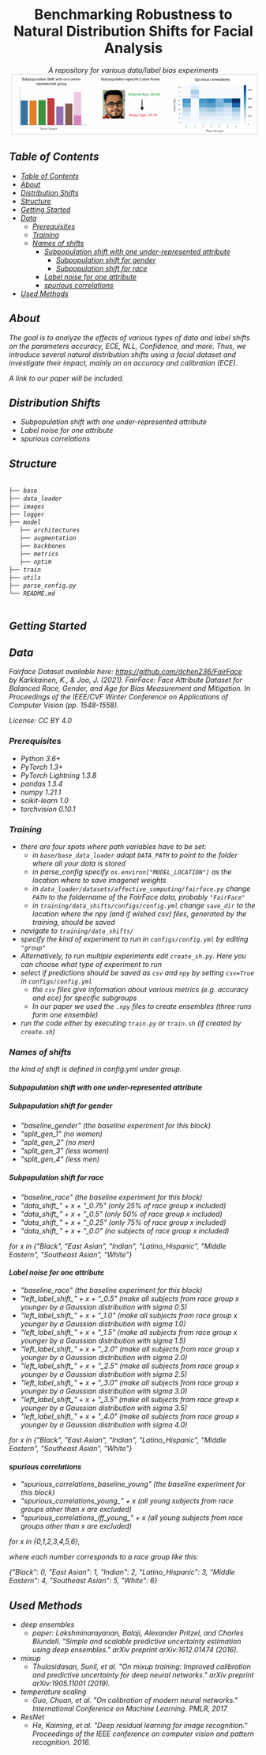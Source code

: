<div align="center">
<h1 style="font-family:">
  <b>Benchmarking Robustness to Natural Distribution Shifts for Facial Analysis</b><br>
</h1>
</div>

<div align="center"> 
    <em> A repository for various data/label bias experiments <em>
    <br> 
</div>

<div align="center">         
    <img src="images/overview_dist_shifts.png">
</div>

        
## Table of Contents

- [Table of Contents](#table-of-contents)
- [About <a name = "about"></a>](#about-)
- [Distribution Shifts <a name = "shifts"></a>](#distribution-shifts-)
- [Structure <a name = "structure"></a>](#structure-)
- [Getting Started <a name = "getting_started"></a>](#getting-started-)
- [Data <a name = "data"></a>](#data-)
  - [Prerequisites <a name = "prerequisites"></a>](#prerequisites-)
  - [Training <a name = "training"></a>](#training-)
  - [Names of shifts <a name = "shift_naming"></a>](#names-of-shifts-)
    - [Subpopulation shift with one under-represented attribute <a name = "subpopulation_shift"></a>](#subpopulation-shift-with-one-under-represented-attribute-)
      - [Subpopulation shift for gender <a name = "subpopulation_shift_gender"></a>](#subpopulation-shift-for-gender-)
      - [Subpopulation shift for race <a name = "subpopulation_shift_race"></a>](#subpopulation-shift-for-race-)
    - [Label noise for one attribute <a name = "label_noise"></a>](#label-noise-for-one-attribute-)
    - [spurious correlations <a name = "spurious"></a>](#spurious-correlations-)
- [Used Methods <a name = "methods"></a>](#used-methods-)

        
## About <a name = "about"></a>

The goal is to analyze the effects of various types of data and label shifts on the parameters accuracy, ECE, NLL, Confidence, and more.
Thus, we introduce several natural distribution shifts using a facial dataset and investigate their impact, mainly on on accuracy and calibration (ECE).

A link to our paper will be included.

## Distribution Shifts <a name = "shifts"></a>
        
* Subpopulation shift with one under-represented attribute
* Label noise for one attribute
* spurious correlations         


        

## Structure <a name = "structure"></a>
```

├── base                   
├── data_loader            
├── images                 
├── logger                 
├── model                  
   ├── architectures       
   ├── augmentation        
   ├── backbones           
   ├── metrics             
   ├── optim               
├── train                  
├── utils                  
├── parse_config.py        
└── README.md


```

## Getting Started <a name = "getting_started"></a>


## Data <a name = "data"></a>

Fairface Dataset available here: 
https://github.com/dchen236/FairFace \
by 
Karkkainen, K., & Joo, J. (2021). FairFace: Face Attribute Dataset for Balanced Race, Gender, and Age for Bias Measurement and Mitigation. In Proceedings of the IEEE/CVF Winter Conference on Applications of Computer Vision (pp. 1548-1558).

License: CC BY 4.0

### Prerequisites <a name = "prerequisites"></a>
- Python 3.6+
- PyTorch 1.3+
- PyTorch Lightning 1.3.8
- pandas 1.3.4
- numpy 1.21.1
- scikit-learn 1.0
- torchvision 0.10.1

### Training <a name = "training"></a>

- there are four spots where path variables have to be set:
  - in `base/base_data_loader` adapt `DATA_PATH` to point to the folder where all your data is stored
  - in parse_config specify `os.environ["MODEL_LOCATION"]` as the location where to save imagenet weights  
  - in `data_loader/datasets/affective_computing/fairface.py` change `PATH` to the foldername of the FairFace data, probably `"FairFace"`
  - in `training/data_shifts/configs/config.yml` change `save_dir` to the location where the npy (and if wished csv) files, generated by the training, should be saved
- navigate to `training/data_shifts/`
- specify the kind of experiment to run in `configs/config.yml` by editing `"group"`
- Alternatively, to run multiple experiments edit `create_sh.py`. Here you can choose what type of experiment to run
- select if predictions should be saved as `csv` and `npy` by setting `csv=True` in `configs/config.yml`
  - the `csv` files give information about various metrics (e.g. accuracy and ece) for specific subgroups
  - In our paper we used the `.npy` files to create ensembles (three runs form one ensemble)
- run the code either by executing `train.py` or `train.sh` (if created by `create.sh`)


### Names of shifts <a name = "shift_naming"></a>
the kind of shift is defined in config.yml under group.
#### Subpopulation shift with one under-represented attribute <a name = "subpopulation_shift"></a>
##### Subpopulation shift for gender <a name = "subpopulation_shift_gender"></a>
- "baseline_gender" (the baseline experiment for this block)
- "split_gen_1" (no women)
- "split_gen_2" (no men)
- "split_gen_3" (less women)
- "split_gen_4" (less men)

##### Subpopulation shift for race <a name = "subpopulation_shift_race"></a>
- "baseline_race" (the baseline experiment for this block)
- "data_shift_" + x + "_0.75" (only 25% of race group x included)
- "data_shift_" + x + "_0.5" (only 50% of race group x included)
- "data_shift_" + x + "_0.25" (only 75% of race group x included)
- "data_shift_" + x + "_0.0" (no subjects of race group x included)

for x in {"Black", "East Asian", "Indian", "Latino_Hispanic", "Middle Eastern", "Southeast Asian", "White"}

#### Label noise for one attribute <a name = "label_noise"></a>
- "baseline_race" (the baseline experiment for this block)
- "left_label_shift_" + x + "_0.5" (make all subjects from race group x younger by a Gaussian distribution with sigma 0.5)
- "left_label_shift_" + x + "_1.0" (make all subjects from race group x younger by a Gaussian distribution with sigma 1.0)
- "left_label_shift_" + x + "_1.5" (make all subjects from race group x younger by a Gaussian distribution with sigma 1.5)
- "left_label_shift_" + x + "_2.0" (make all subjects from race group x younger by a Gaussian distribution with sigma 2.0)
- "left_label_shift_" + x + "_2.5" (make all subjects from race group x younger by a Gaussian distribution with sigma 2.5)
- "left_label_shift_" + x + "_3.0" (make all subjects from race group x younger by a Gaussian distribution with sigma 3.0)
- "left_label_shift_" + x + "_3.5" (make all subjects from race group x younger by a Gaussian distribution with sigma 3.5)
- "left_label_shift_" + x + "_4.0" (make all subjects from race group x younger by a Gaussian distribution with sigma 4.0)


for x in {"Black", "East Asian", "Indian", "Latino_Hispanic", "Middle Eastern", "Southeast Asian", "White"}
#### spurious correlations <a name = "spurious"></a>        
- "spurious_correlations_baseline_young" (the baseline experiment for this block)
- "spurious_correlations_young_" + x (all young subjects from race groups other than x are excluded)
- "spurious_correlations_iff_young_" + x (all young subjects from race groups other than x are excluded)

for x in {0,1,2,3,4,5,6}, 

where each number corresponds to a race group like this:

{"Black": 0,
"East Asian": 1,
"Indian": 2,
"Latino_Hispanic": 3,
"Middle Eastern": 4,
"Southeast Asian": 5,
"White": 6}

## Used Methods <a name = "methods"></a>
- deep ensembles
  - paper: Lakshminarayanan, Balaji, Alexander Pritzel, and Charles Blundell. "Simple and scalable predictive uncertainty estimation using deep ensembles." arXiv preprint arXiv:1612.01474 (2016).
- mixup
  - Thulasidasan, Sunil, et al. "On mixup training: Improved calibration and predictive uncertainty for deep neural networks." arXiv preprint arXiv:1905.11001 (2019).
- temperature scaling
  - Guo, Chuan, et al. "On calibration of modern neural networks." International Conference on Machine Learning. PMLR, 2017.
- ResNet
  - He, Kaiming, et al. "Deep residual learning for image recognition." Proceedings of the IEEE conference on computer vision and pattern recognition. 2016.
